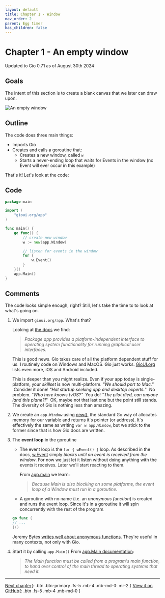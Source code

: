 ```yaml
---
layout: default
title: Chapter 1 - Window
nav_order: 2
parent: Egg timer
has_children: false
---
```


# Chapter 1 - An empty window

Updated to Gio 0.71 as of August 30th 2024

## Goals

The intent of this section is to create a blank canvas that we later can draw upon.

![An empty window](01_empty_window.gif)

## Outline

The code does three main things:

- Imports Gio
- Creates and calls a goroutine that:
  - Creates a new window, called `w`
  - Starts a never-ending loop that waits for Events in the window (no Event will ever occur in this example)

That's it! Let's look at the code:

## Code

```go
package main

import (
    "gioui.org/app"
)

func main() {
    go func() {
        // create new window
        w := new(app.Window)

        // listen for events in the window
        for {
            w.Event()
        }
    }()
    app.Main()
}

```

## Comments

The code looks simple enough, right? Still, let's take the time to to look at what's going on.

1.  We import `gioui.org/app`. What's that?

    Looking at [the docs](https://pkg.go.dev/gioui.org/app) we find:

    > _Package app provides a platform-independent interface to operating system functionality for running graphical user interfaces._

    This is good news. Gio takes care of all the platform dependent stuff for us. I routinely code on Windows and MacOS. Gio just works. [GioUI.org](https://gioui.org/#installation) lists even more, iOS and Android included.

    This is deeper than you might realize. Even if your app today is single-platform, your _skillset_ is now multi-platform.
    _"We should port to Mac."_ &nbsp;Consider it done! _"Hot startup seeking app and desktop experts._" &nbsp;No problem. _"Who here knows tvOS?"_ &nbsp;You do!
    _"The pilot died, can anyone land this plane?!_" &nbsp;OK, maybe not that last one but the point still stands. The diversity of Gio is nothing less than amazing.


2.  We create an `app.Window` using [new()](https://go.dev/doc/effective_go#allocation_new), the standard Go way of allocates memory for our variable and returns it's pointer (or address). 
    It's effectively the same as writing `var w app.Window`, but we stick to the former since that is how Gio docs are written.

3.  The **event loop** in the goroutine

    - The event loop is the `for { wEvent() }` loop.
      As described in the docs, [w.Event](https://pkg.go.dev/gioui.org/app#Window.Event) simply _blocks until an event is received from the window_. For now we just let it listen without doing anything with the events it receives. Later we'll start reacting to them.

      From [app.main](https://pkg.go.dev/gioui.org/app#hdr-Main) we learn:

      > _Because Main is also blocking on some platforms, the event loop of a Window must run in a goroutine._

    - A goroutine with no name (i.e. an _anonymous function_) is created and runs the event loop. Since it's in a goroutine it will spin concurrently with the rest of the program.

    ```go
    go func {
    // ...
    }()
    ```

    Jeremy Bytes [writes well about anonymous functions](https://jeremybytes.blogspot.com/2021/02/go-golang-anonymous-functions-inlining.html). They're useful in many contexts, not only with Gio.

3.  Start it by calling `app.Main()`
    From [app.Main documentation](https://pkg.go.dev/gioui.org/app#hdr-Main):
    > _The Main function must be called from a program's main function, to hand over control of the main thread to operating systems that need it._

---

[Next chapter](02_title_and_size.md){: .btn .btn-primary .fs-5 .mb-4 .mb-md-0 .mr-2 }
[View it on GitHub](https://github.com/jonegil/gui-with-gio/tree/main/egg_timer){: .btn .fs-5 .mb-4 .mb-md-0 }
